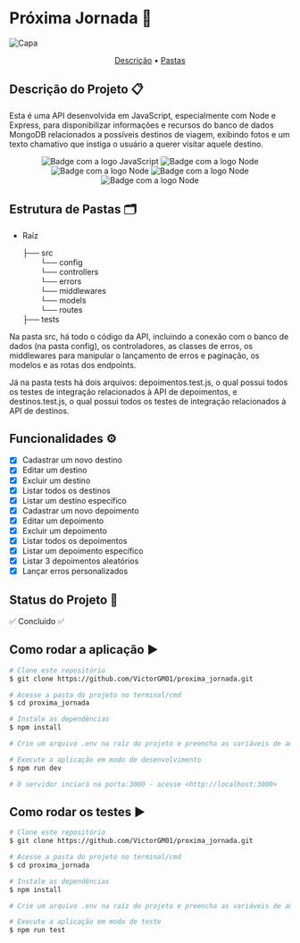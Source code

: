# Próxima Jornada 🛫
![Capa](https://github.com/VictorGM01/proxima_jornada/assets/86068797/c3363b1a-47c9-428c-9f60-370b9c5a0ef2)

<p align="center">
 <a href="#descrição-do-projeto-">Descrição</a> •
 <a href="#estrutura-de-pastas-%EF%B8%8F">Pastas</a>
</p>

## Descrição do Projeto 📋
Esta é uma API desenvolvida em JavaScript, especialmente com Node e Express, para disponibilizar informações e recursos do banco de dados MongoDB relacionados a possíveis destinos de viagem, exibindo fotos e um texto chamativo que instiga o usuário a querer visitar aquele destino.

<div align="center">
    <img alt="Badge com a logo JavaScript" src="https://img.shields.io/badge/JavaScript-323330?style=for-the-badge&logo=javascript&logoColor=F7DF1E"/>
    <img alt="Badge com a logo Node" src="https://img.shields.io/badge/Node.js-43853D?style=for-the-badge&logo=node.js&logoColor=white"/>
    <img alt="Badge com a logo Node" src="https://img.shields.io/badge/Express.js-404D59?style=for-the-badge"/>
    <img alt="Badge com a logo Node" src="https://img.shields.io/badge/Jest-323330?style=for-the-badge&logo=Jest&logoColor=white"/>
    <img alt="Badge com a logo Node" src="https://img.shields.io/badge/MongoDB-4EA94B?style=for-the-badge&logo=mongodb&logoColor=white"/>
</div>

## Estrutura de Pastas 🗂️
* Raíz

    ├── src <br>
        &emsp;&emsp; └── config <br>
        &emsp;&emsp; └── controllers <br>
        &emsp;&emsp; └── errors <br>
        &emsp;&emsp; └── middlewares <br>
        &emsp;&emsp; └── models <br>
        &emsp;&emsp; └── routes <br>
    ├── tests <br>

Na pasta src, há todo o código da API, incluindo a conexão com o banco de dados (na pasta config), os controladores, as classes de erros, os middlewares para manipular o lançamento de erros e paginação, os modelos e as rotas dos endpoints.

Já na pasta tests há dois arquivos: depoimentos.test.js, o qual possui todos os testes de integração relacionados à API de depoimentos, e destinos.test.js, o qual possui todos os testes de integração relacionados à API de destinos.

## Funcionalidades ⚙️

- [x] Cadastrar um novo destino
- [x] Editar um destino
- [x] Excluir um destino
- [x] Listar todos os destinos
- [x] Listar um destino específico
- [x] Cadastrar um novo depoimento
- [x] Editar um depoimento
- [x] Excluir um depoimento
- [x] Listar todos os depoimentos
- [x] Listar um depoimento específico
- [x] Listar 3 depoimentos aleatórios
- [x] Lançar erros personalizados

## Status do Projeto 🔔

✅ Concluído ✅

## Como rodar a aplicação ▶️

```bash
# Clone este repositório
$ git clone https://github.com/VictorGM01/proxima_jornada.git

# Acesse a pasta do projeto no terminal/cmd
$ cd proxima_jornada

# Instale as dependências
$ npm install

# Crie um arquivo .env na raíz do projeto e preencha as variáveis de ambiente, sobretudo a STRING_CONEXAO_DB, com a string de conexão do seu banco de dados MongoDB

# Execute a aplicação em modo de desenvolvimento
$ npm run dev

# O servidor inciará na porta:3000 - acesse <http://localhost:3000>
```

## Como rodar os testes ▶️

```bash
# Clone este repositório
$ git clone https://github.com/VictorGM01/proxima_jornada.git

# Acesse a pasta do projeto no terminal/cmd
$ cd proxima_jornada

# Instale as dependências
$ npm install

# Crie um arquivo .env na raíz do projeto e preencha as variáveis de ambiente, sobretudo a STRING_CONEXAO_DB, com a string de conexão do seu banco de dados MongoDB

# Execute a aplicação em modo de teste
$ npm run test
```